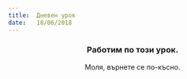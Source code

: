 ```yaml
---
title:  Дневен урок
date:   18/06/2018
---
```


### <center>Работим по този урок.</center>
<center>Моля, върнете се по-късно.</center>